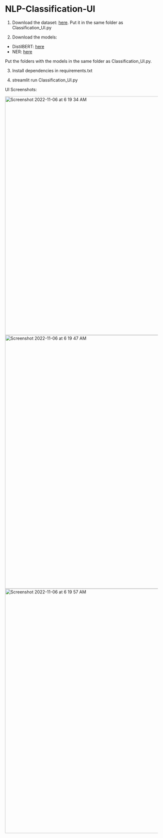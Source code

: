 # NLP-Classification-UI


1. Download the dataset: [here](https://drive.google.com/file/d/1rvtEnRDXUZZD1QAFKo9XJ_Xfvn-dFmAl/view?usp=sharing). Put it in the same folder as Classification_UI.py

2. Download the models:
  - DistilBERT: [here](https://drive.google.com/drive/folders/1brNo_XOq1H9Ej_MKOIE8tSNumZdskr2G?usp=share_link)
  - NER: [here](https://drive.google.com/drive/folders/1dsFkHKdqqSj4yg5qynVM4G7BLOg9Alz7?usp=share_link)
  
  Put the folders with the models in the same folder as Classification_UI.py.
  
3. Install dependencies in requirements.txt

4. streamlit run Classification_UI.py


UI Screenshots:

<img width="784" alt="Screenshot 2022-11-06 at 6 19 34 AM" src="https://user-images.githubusercontent.com/78578136/200143546-9d58887d-0605-4824-810e-821fb23ba8a2.png">

<img width="833" alt="Screenshot 2022-11-06 at 6 19 47 AM" src="https://user-images.githubusercontent.com/78578136/200143548-a328adcf-1f20-44b5-9d06-2fab7a5c0ef1.png">

<img width="803" alt="Screenshot 2022-11-06 at 6 19 57 AM" src="https://user-images.githubusercontent.com/78578136/200143549-cd49c1f1-d2dc-4e8a-af6b-35b719a4ce7d.png">
